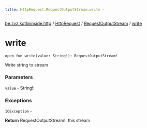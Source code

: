```yaml
---
title: HttpRequest.RequestOutputStream.write - 
---
```


[be.zvz.kotlininside.http](../../index.html) / [HttpRequest](../index.html) / [RequestOutputStream](index.html) / [write](./write.html)

# write

`open fun write(value: String!): RequestOutputStream!`

Write string to stream

### Parameters

`value` - String!:

### Exceptions

`IOException` -

**Return**
RequestOutputStream!: this stream

